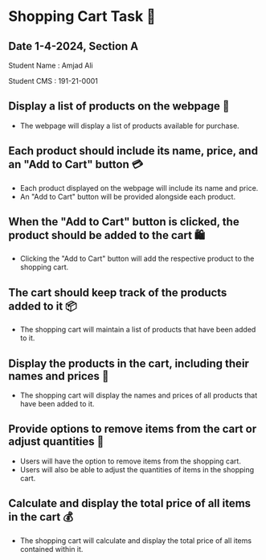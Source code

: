 # Shopping Cart Task 🛒

## Date 1-4-2024, Section A

Student Name : Amjad Ali

Student CMS : 191-21-0001

## Display a list of products on the webpage 📜

- The webpage will display a list of products available for purchase.

## Each product should include its name, price, and an "Add to Cart" button 💳

- Each product displayed on the webpage will include its name and price.
- An "Add to Cart" button will be provided alongside each product.

## When the "Add to Cart" button is clicked, the product should be added to the cart 🛍️

- Clicking the "Add to Cart" button will add the respective product to the shopping cart.

## The cart should keep track of the products added to it 📦

- The shopping cart will maintain a list of products that have been added to it.

## Display the products in the cart, including their names and prices 🧾

- The shopping cart will display the names and prices of all products that have been added to it.

## Provide options to remove items from the cart or adjust quantities 🔄

- Users will have the option to remove items from the shopping cart.
- Users will also be able to adjust the quantities of items in the shopping cart.

## Calculate and display the total price of all items in the cart 💰

- The shopping cart will calculate and display the total price of all items contained within it.
